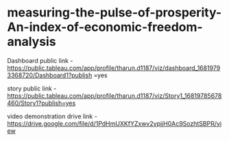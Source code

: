 # measuring-the-pulse-of-prosperity-An-index-of-economic-freedom-analysis


Dashboard public link - https://public.tableau.com/app/profile/tharun.d1187/viz/dashboard_16819793368720/Dashboard1?publish
=yes

story public link - https://public.tableau.com/app/profile/tharun.d1187/viz/Story1_16819785678460/Story1?publish=yes


video demonstration drive link - https://drive.google.com/file/d/1PdHmUXKfYZxwv2vpjjH0Ac9SozhtSBPR/view
